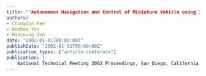 ```yaml
---
title: ""Autonomous Navigation and Control of Miniature Vehicle using Indoor Navigation System""
authors:
- Changdon Kee
- Doohee Yun
- Haeyoung Jun
date: "2002-01-01T00:00:00Z"
publishDate: "2002-01-01T00:00:00Z"
publication_types: ["article-confernce"]
publication: |-
    National Technical Meeting 2002 Proceedings, San Diego, California, USA. January 2002
---
```

